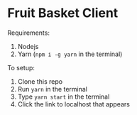# Fruit Basket Client

Requirements:

1. Nodejs
2. Yarn (`npm i -g yarn` in the terminal)

To setup:

1. Clone this repo
2. Run `yarn` in the terminal
3. Type `yarn start` in the terminal
4. Click the link to localhost that appears
